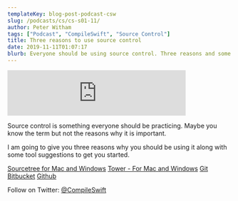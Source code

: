 ```yaml
---
templateKey: blog-post-podcast-csw
slug: /podcasts/cs/cs-s01-11/
author: Peter Witham
tags: ["Podcast", "CompileSwift", "Source Control"]
title: Three reasons to use source control
date: 2019-11-11T01:07:17
blurb: Everyone should be using source control. Three reasons and some tools to get you started.
---
```


<iframe src="https://anchor.fm/compileswift/embed/episodes/Three-reasons-to-use-source-control-e8u1tg" height="102" width="400" frameborder="0" scrolling="no"></iframe>

Source control is something everyone should be practicing. Maybe you know the term but not the reasons why it is important.

I am going to give you three reasons why you should be using it along with some tool suggestions to get you started.

[Sourcetree for Mac and Windows](https://www.sourcetreeapp.com/)
[Tower - For Mac and Windows](https://www.git-tower.com/mac)
[Git](https://git-scm.com/)
[Bitbucket](https://bitbucket.org/product/)
[Github](https://github.com/)

Follow on Twitter: [@CompileSwift](https://twitter.com/compileswift)
